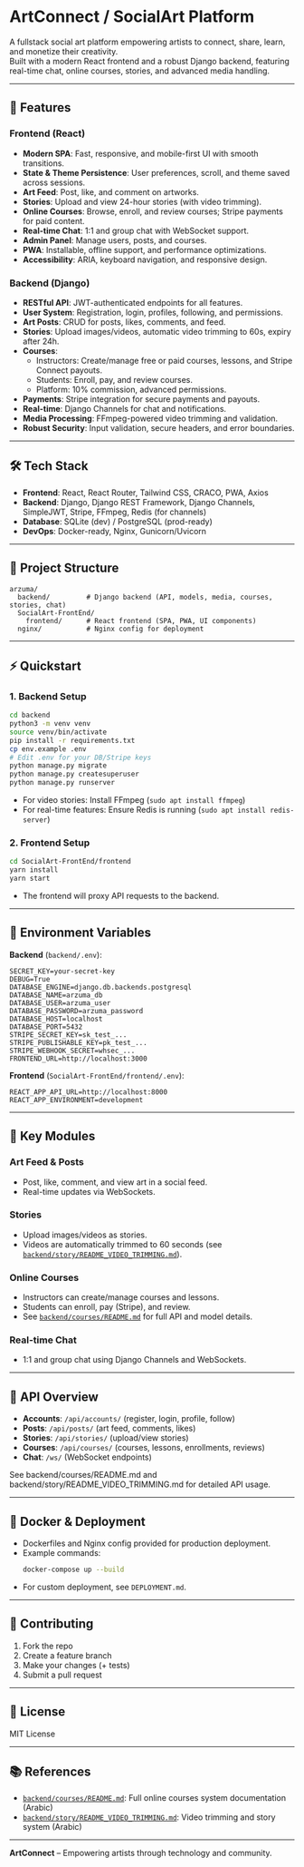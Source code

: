 # ArtConnect / SocialArt Platform

A fullstack social art platform empowering artists to connect, share, learn, and monetize their creativity.  
Built with a modern React frontend and a robust Django backend, featuring real-time chat, online courses, stories, and advanced media handling.

---

## 🚀 Features

### Frontend (React)

- **Modern SPA**: Fast, responsive, and mobile-first UI with smooth transitions.
- **State & Theme Persistence**: User preferences, scroll, and theme saved across sessions.
- **Art Feed**: Post, like, and comment on artworks.
- **Stories**: Upload and view 24-hour stories (with video trimming).
- **Online Courses**: Browse, enroll, and review courses; Stripe payments for paid content.
- **Real-time Chat**: 1:1 and group chat with WebSocket support.
- **Admin Panel**: Manage users, posts, and courses.
- **PWA**: Installable, offline support, and performance optimizations.
- **Accessibility**: ARIA, keyboard navigation, and responsive design.

### Backend (Django)

- **RESTful API**: JWT-authenticated endpoints for all features.
- **User System**: Registration, login, profiles, following, and permissions.
- **Art Posts**: CRUD for posts, likes, comments, and feed.
- **Stories**: Upload images/videos, automatic video trimming to 60s, expiry after 24h.
- **Courses**:
  - Instructors: Create/manage free or paid courses, lessons, and Stripe Connect payouts.
  - Students: Enroll, pay, and review courses.
  - Platform: 10% commission, advanced permissions.
- **Payments**: Stripe integration for secure payments and payouts.
- **Real-time**: Django Channels for chat and notifications.
- **Media Processing**: FFmpeg-powered video trimming and validation.
- **Robust Security**: Input validation, secure headers, and error boundaries.

---

## 🛠️ Tech Stack

- **Frontend**: React, React Router, Tailwind CSS, CRACO, PWA, Axios
- **Backend**: Django, Django REST Framework, Django Channels, SimpleJWT, Stripe, FFmpeg, Redis (for channels)
- **Database**: SQLite (dev) / PostgreSQL (prod-ready)
- **DevOps**: Docker-ready, Nginx, Gunicorn/Uvicorn

---

## 📁 Project Structure

```
arzuma/
  backend/         # Django backend (API, models, media, courses, stories, chat)
  SocialArt-FrontEnd/
    frontend/      # React frontend (SPA, PWA, UI components)
  nginx/           # Nginx config for deployment
```

---

## ⚡ Quickstart

### 1. Backend Setup

```bash
cd backend
python3 -m venv venv
source venv/bin/activate
pip install -r requirements.txt
cp env.example .env
# Edit .env for your DB/Stripe keys
python manage.py migrate
python manage.py createsuperuser
python manage.py runserver
```

- For video stories: Install FFmpeg (`sudo apt install ffmpeg`)
- For real-time features: Ensure Redis is running (`sudo apt install redis-server`)

### 2. Frontend Setup

```bash
cd SocialArt-FrontEnd/frontend
yarn install
yarn start
```

- The frontend will proxy API requests to the backend.

---

## 🔑 Environment Variables

**Backend** (`backend/.env`):

```
SECRET_KEY=your-secret-key
DEBUG=True
DATABASE_ENGINE=django.db.backends.postgresql
DATABASE_NAME=arzuma_db
DATABASE_USER=arzuma_user
DATABASE_PASSWORD=arzuma_password
DATABASE_HOST=localhost
DATABASE_PORT=5432
STRIPE_SECRET_KEY=sk_test_...
STRIPE_PUBLISHABLE_KEY=pk_test_...
STRIPE_WEBHOOK_SECRET=whsec_...
FRONTEND_URL=http://localhost:3000
```

**Frontend** (`SocialArt-FrontEnd/frontend/.env`):

```
REACT_APP_API_URL=http://localhost:8000
REACT_APP_ENVIRONMENT=development
```

---

## 🧩 Key Modules

### Art Feed & Posts

- Post, like, comment, and view art in a social feed.
- Real-time updates via WebSockets.

### Stories

- Upload images/videos as stories.
- Videos are automatically trimmed to 60 seconds (see [`backend/story/README_VIDEO_TRIMMING.md`](backend/story/README_VIDEO_TRIMMING.md)).

### Online Courses

- Instructors can create/manage courses and lessons.
- Students can enroll, pay (Stripe), and review.
- See [`backend/courses/README.md`](backend/courses/README.md) for full API and model details.

### Real-time Chat

- 1:1 and group chat using Django Channels and WebSockets.

---

## 📝 API Overview

- **Accounts**: `/api/accounts/` (register, login, profile, follow)
- **Posts**: `/api/posts/` (art feed, comments, likes)
- **Stories**: `/api/stories/` (upload/view stories)
- **Courses**: `/api/courses/` (courses, lessons, enrollments, reviews)
- **Chat**: `/ws/` (WebSocket endpoints)

See backend/courses/README.md and backend/story/README_VIDEO_TRIMMING.md for detailed API usage.

---

## 🐳 Docker & Deployment

- Dockerfiles and Nginx config provided for production deployment.
- Example commands:
  ```bash
  docker-compose up --build
  ```
- For custom deployment, see `DEPLOYMENT.md`.

---

## 🤝 Contributing

1. Fork the repo
2. Create a feature branch
3. Make your changes (+ tests)
4. Submit a pull request

---

## 📄 License

MIT License

---

## 📚 References

- [`backend/courses/README.md`](backend/courses/README.md): Full online courses system documentation (Arabic)
- [`backend/story/README_VIDEO_TRIMMING.md`](backend/story/README_VIDEO_TRIMMING.md): Video trimming and story system (Arabic)

---

**ArtConnect** – Empowering artists through technology and community.

